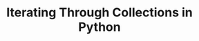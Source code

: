 ---
title: Iterating Through Collections in Python
permalink: /001-5-5-Iterating-Through-Collections
---